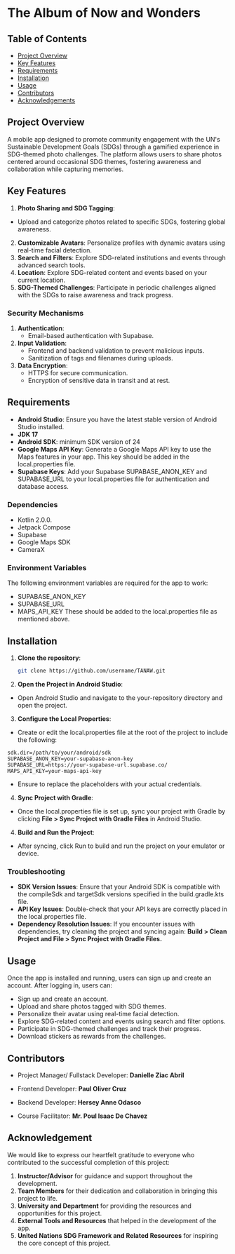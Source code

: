 # The Album of Now and Wonders


## Table of Contents

- [Project Overview](#project-overview)
- [Key Features](#key-features)
- [Requirements](#requirements)
- [Installation](#installation)
- [Usage](#usage)
- [Contributors](#contributors)
- [Acknowledgements](#acknowledgements)

## Project Overview
A mobile app designed to promote community engagement with the UN's Sustainable Development Goals (SDGs) through a gamified experience in SDG-themed photo challenges. The platform allows users to share photos centered around occasional SDG themes, fostering awareness and collaboration while capturing memories. 


## Key Features
1. **Photo Sharing and SDG Tagging**:
- Upload and categorize photos related to specific SDGs, fostering global awareness.
2. **Customizable Avatars**:
  Personalize profiles with dynamic avatars using real-time facial detection.
3. **Search and Filters**:
  Explore SDG-related institutions and events through advanced search tools.
4. **Location**:
  Explore SDG-related content and events based on your current location.
5. **SDG-Themed Challenges**:
  Participate in periodic challenges aligned with the SDGs to raise awareness and track progress.


### Security Mechanisms
1. **Authentication**:
   - Email-based authentication with Supabase.
2. **Input Validation**:
   - Frontend and backend validation to prevent malicious inputs.
   - Sanitization of tags and filenames during uploads.
3. **Data Encryption**:
   - HTTPS for secure communication.
   - Encryption of sensitive data in transit and at rest.

## Requirements
- **Android Studio**: Ensure you have the latest stable version of Android Studio installed.
- **JDK 17**
- **Android SDK**: minimum SDK version of 24
- **Google Maps API Key**: Generate a Google Maps API key to use the Maps features in your app. This key should be added in the local.properties file.
- **Supabase Keys**: Add your Supabase SUPABASE_ANON_KEY and SUPABASE_URL to your local.properties file for authentication and database access.

### Dependencies
- Kotlin 2.0.0.
- Jetpack Compose
- Supabase
- Google Maps SDK
- CameraX

### Environment Variables
The following environment variables are required for the app to work:
- SUPABASE_ANON_KEY
- SUPABASE_URL
- MAPS_API_KEY
These should be added to the local.properties file as mentioned above.


## Installation

1. **Clone the repository**:
   ```bash
   git clone https://github.com/username/TANAW.git
   ```
2. **Open the Project in Android Studio**:
- Open Android Studio and navigate to the your-repository directory and open the project.
3. **Configure the Local Properties**:
- Create or edit the local.properties file at the root of the project to include the following:
```properties
sdk.dir=/path/to/your/android/sdk
SUPABASE_ANON_KEY=your-supabase-anon-key
SUPABASE_URL=https://your-supabase-url.supabase.co/
MAPS_API_KEY=your-maps-api-key
```
- Ensure to replace the placeholders with your actual credentials.

4. **Sync Project with Gradle**:
- Once the local.properties file is set up, sync your project with Gradle by clicking **File > Sync Project with Gradle Files** in Android Studio.

4. **Build and Run the Project**:
- After syncing, click Run to build and run the project on your emulator or device.

### Troubleshooting

- **SDK Version Issues**: Ensure that your Android SDK is compatible with the compileSdk and targetSdk versions specified in the build.gradle.kts file.
- **API Key Issues**: Double-check that your API keys are correctly placed in the local.properties file.
- **Dependency Resolution Issues**: If you encounter issues with dependencies, try cleaning the project and syncing again: **Build > Clean Project and File > Sync Project with Gradle Files.**

## Usage
Once the app is installed and running, users can sign up and create an account. After logging in, users can:
- Sign up and create an account.
- Upload and share photos tagged with SDG themes.
- Personalize their avatar using real-time facial detection.
- Explore SDG-related content and events using search and filter options.
- Participate in SDG-themed challenges and track their progress.
- Download stickers as rewards from the challenges.

## Contributors

- Project Manager/ Fullstack Developer: **Danielle Ziac Abril**
- Frontend Developer: **Paul Oliver Cruz**
- Backend Developer: **Hersey Anne Odasco**

- Course Facilitator: **Mr. Poul Isaac De Chavez**

## Acknowledgement

We would like to express our heartfelt gratitude to everyone who contributed to the successful completion of this project:

1. **Instructor/Advisor** for guidance and support throughout the development.
2. **Team Members** for their dedication and collaboration in bringing this project to life.
3. **University and Department** for providing the resources and opportunities for this project.
4. **External Tools and Resources** that helped in the development of the app.
5. **United Nations SDG Framework and Related Resources** for inspiring the core concept of this project.


